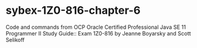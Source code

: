 # sybex-1Z0-816-chapter-6
Code and commands from OCP Oracle Certified Professional Java SE 11 Programmer II Study Guide:: Exam 1Z0-816 by Jeanne Boyarsky and Scott Selikoff
